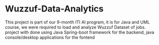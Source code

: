 # Wuzzuf-Data-Analytics
This project is part of our 9-month ITI AI program, it is for Java and UML course, we were required to load and analyze Wuzzuf Dataset of jobs. project with done using Java Spring-boot framework for the backend, java console/desktop applications for the fontend
